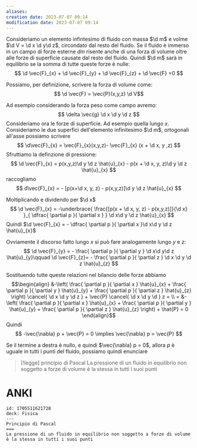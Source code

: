 ```yaml
---
aliases: 
creation date: 2023-07-07 09:14
modification date: 2023-07-07 09:14
---
```


Consideriamo un elemento infintesimo di fluido con massa $\d m$ e volme $\d V = \d x \d y\d z$, circondato dal resto del fluido.
Se il fluido è immerso in un campo di forze esterne $d m$ risente anche di una forza di volume oltre alle forze di superficie causate dal resto del fluido.
Quindi $\d m$ sarà in equilibrio se la somma di tutte queste forze è nulle:
$$ \d \vec{F}_{x} + \d \vec{F}_{y} + \d \vec{F}_{z} + \d \vec{F} =0 $$

Possiamo, per definizione, scrivere la forza di volume come:
$$ \d \vec{F} = \vec{P}(x,y,z) \d V$$

Ad esempio considerando la forza peso come campo avremo:
$$ \delta  \vec{g} \d x \d y \d z $$
Consideriamo ora le forze di superficie. Ad esempio quella lungo $x$. Consideriamo le due superfici dell'elemento infinitesimo $\d m$, ortogonali all'asse possiamo scrivere
$$ \d\vec{F}_{x} = \vec{F}_{x}(x,y,z)- \vec{F}_{x} (x + \d x, y ,z) $$
Sfruttiamo la definzione di pressione:
$$ \d \vec{F}_{x} = p(x,y,z)\d y \d z \hat{u}_{x} - p(x + \d x, y, z)\d y \d z \hat{u}_{x} $$
raccogliamo
$$ d\vec{F}_{x} = - [p(x+\d x, y, z) - p(x,y,z)]\d y \d z \hat{u}_{x} $$

Moltiplicando e dividendo per $\d x$
$$ \d \vec{F}_{x} = -\underbrace{  \frac{[p(x + \d x, y, z) - p(x,y,z)]}{\d x} }_{ \dfrac{ \partial p }{ \partial x }  } \d x\d y \d z \hat{u}_{x} $$
Quindi $\d \vec{F}_{x} = - \dfrac{ \partial p }{ \partial x }\d x\d y \d z \hat{u}_{x}$

Ovviamente il discorso fatto lungo $x$ si può fare analogamente lungo $y$ e $z$:
$$ \d \vec{F}_{y} = - \frac{ \partial p }{ \partial y } \d x\d y\d z \hat{u}_{y}\qquad \d \vec{F}_{z}= - \frac{ \partial p }{ \partial z } \d x \d y \d z \hat{u}_{z} $$

Sostituendo tutte queste relazioni nel bilancio delle forze abbiamo
$$\begin{align}
 &-\left( \frac{ \partial p }{ \partial x } \hat{u}_{x} + \frac{ \partial p }{ \partial y } \hat{u}_{y} + \frac{ \partial p }{ \partial z } \hat{u}_{z} \right) \cancel{ \d x \d y \d z } + \vec{P} \cancel{ \d x \d y \d } z = \\
= &- \left( \frac{ \partial p }{ \partial x } \hat{u}_{x} + \frac{ \partial p }{ \partial y } \hat{u}_{y} + \frac{ \partial p }{ \partial z } \hat{u}_{z}  \right) +  \hat{P} = 0
\end{align}$$
Quindi
$$ -\vec{\nabla} p + \vec{P} = 0 \implies \vec{\nabla} p = \vec{P} $$

Se il termine a destra è nullo, e quindi $\vec{\nabla} p = 0$, allora $p$ è uguale in tutti i punti del fluido, possiamo quindi enunciare

>[!legge] principio di Pascal
>La pressione di un fluido in equilibrio non soggetto a forze di volume è la stessa in tutti i suoi punti

# ANKI

```anki
id: 1705511621728
deck: Fisica
---
Principio di Pascal
===
La pressione di un fluido in equilibrio non soggetto a forze di volume è la stessa in tutti i suoi punti
```
